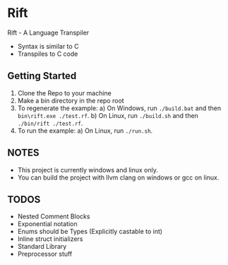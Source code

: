 # Rift
Rift - A Language Transpiler
- Syntax is similar to C
- Transpiles to C code

## Getting Started
1) Clone the Repo to your machine
2) Make a bin directory in the repo root
3) To regenerate the example:
    a) On Windows, run `./build.bat` and then `bin\rift.exe ./test.rf`.
    b) On Linux, run `./build.sh` and then `./bin/rift ./test.rf`.
4) To run the example:
    a) On Linux, run `./run.sh`.

## NOTES
- This project is currently windows and linux only.
- You can build the project with llvm clang on windows or gcc on linux.

## TODOS
- Nested Comment Blocks
- Exponential notation
- Enums should be Types (Explicitly castable to int)
- Inline struct initializers
- Standard Library
- Preprocessor stuff 
